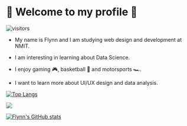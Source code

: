 # 🗿 Welcome to my profile 🗿

![visitors](https://visitor-badge.glitch.me/badge?page_id=${fstevens30})

- My name is Flynn and I am studying web design and development at NMIT.

- I am interesting in learning about Data Science.

- I enjoy gaming 🎮, basketball 🏀 and motorsports 🏎️.

- I want to learn more about UI/UX design and data analysis.

[![Top Langs](https://github-readme-stats.vercel.app/api/top-langs/?username=fstevens30&theme=midnight-purple)](https://github.com/fstevens30)

<img src="https://media.giphy.com/media/poqnyDbavYXgA/giphy.gif" width="max" height="max" />

[![Flynn's GitHub stats](https://github-readme-stats.vercel.app/api?username=fstevens30&show_icons=true&theme=midnight-purple&count_private=true&include_all_commits=true)](https://github.com/fstevens30/github-readme-stats)


